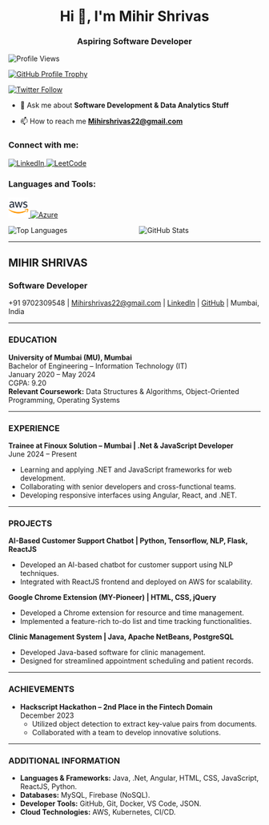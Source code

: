 <h1 align="center">Hi 👋, I'm Mihir Shrivas</h1>
<h3 align="center">Aspiring Software Developer</h3>

<p align="left"> 
  <img src="https://komarev.com/ghpvc/?username=mihirshrivas&label=Profile%20views&color=0e75b6&style=flat" alt="Profile Views" /> 
</p>

<p align="left"> 
  <a href="https://github.com/ryo-ma/github-profile-trophy">
    <img src="https://github-profile-trophy.vercel.app/?username=mihirshrivas" alt="GitHub Profile Trophy" />
  </a> 
</p>

<p align="left"> 
  <a href="https://twitter.com/" target="blank">
    <img src="https://img.shields.io/twitter/follow/?logo=twitter&style=for-the-badge" alt="Twitter Follow" />
  </a> 
</p>

- 💬 Ask me about **Software Development & Data Analytics Stuff**

- 📫 How to reach me **Mihirshrivas22@gmail.com**

<h3 align="left">Connect with me:</h3>
<p align="left">
  <a href="https://linkedin.com/in/mihir-shrivas-8648b51aa/" target="_blank">
    <img align="center" src="https://raw.githubusercontent.com/rahuldkjain/github-profile-readme-generator/master/src/images/icons/Social/linked-in-alt.svg" alt="LinkedIn" height="30" width="40" />
  </a>
  <a href="https://leetcode.com/u/mihir_shrivas/" target="_blank">
    <img align="center" src="https://raw.githubusercontent.com/rahuldkjain/github-profile-readme-generator/master/src/images/icons/Social/leet-code.svg" alt="LeetCode" height="30" width="40" />
  </a>
</p>

<h3 align="left">Languages and Tools:</h3>
<p align="left"> 
  <a href="https://aws.amazon.com" target="_blank" rel="noreferrer"> 
    <img src="https://raw.githubusercontent.com/devicons/devicon/master/icons/amazonwebservices/amazonwebservices-original-wordmark.svg" alt="AWS" width="40" height="40"/> 
  </a>
  <a href="https://azure.microsoft.com/en-in/" target="_blank" rel="noreferrer"> 
    <img src="https://www.vectorlogo.zone/logos/microsoft_azure/microsoft_azure-icon.svg" alt="Azure" width="40" height="40"/> 
  </a>
  <!-- Add more icons for other languages and tools -->
</p>

<p align="center">
  <img align="left" src="https://github-readme-stats.vercel.app/api/top-langs/?username=mihirshrivas&layout=compact" alt="Top Languages" />
</p>

<p align="center">
  <img src="https://github-readme-stats.vercel.app/api?username=mihirshrivas&show_icons=true" alt="GitHub Stats" />
</p>

---

## MIHIR SHRIVAS
### Software Developer
+91 9702309548 | Mihirshrivas22@gmail.com | [LinkedIn](https://linkedin.com/in/mihir-shrivas-8648b51aa/) | [GitHub](https://github.com/mihirshrivas) | Mumbai, India

---

### EDUCATION
**University of Mumbai (MU), Mumbai**  
Bachelor of Engineering – Information Technology (IT)  
January 2020 – May 2024  
CGPA: 9.20  
**Relevant Coursework:** Data Structures & Algorithms, Object-Oriented Programming, Operating Systems

---

### EXPERIENCE
**Trainee at Finoux Solution – Mumbai | .Net & JavaScript Developer**  
June 2024 – Present
- Learning and applying .NET and JavaScript frameworks for web development.
- Collaborating with senior developers and cross-functional teams.
- Developing responsive interfaces using Angular, React, and .NET.

---

### PROJECTS
**AI-Based Customer Support Chatbot | Python, Tensorflow, NLP, Flask, ReactJS**  
- Developed an AI-based chatbot for customer support using NLP techniques.
- Integrated with ReactJS frontend and deployed on AWS for scalability.

**Google Chrome Extension (MY-Pioneer) | HTML, CSS, jQuery**  
- Developed a Chrome extension for resource and time management.
- Implemented a feature-rich to-do list and time tracking functionalities.

**Clinic Management System | Java, Apache NetBeans, PostgreSQL**  
- Developed Java-based software for clinic management.
- Designed for streamlined appointment scheduling and patient records.

---

### ACHIEVEMENTS
- **Hackscript Hackathon – 2nd Place in the Fintech Domain**  
  December 2023
  - Utilized object detection to extract key-value pairs from documents.
  - Collaborated with a team to develop innovative solutions.

---

### ADDITIONAL INFORMATION
- **Languages & Frameworks:** Java, .Net, Angular, HTML, CSS, JavaScript, ReactJS, Python.
- **Databases:** MySQL, Firebase (NoSQL).
- **Developer Tools:** GitHub, Git, Docker, VS Code, JSON.
- **Cloud Technologies:** AWS, Kubernetes, CI/CD.
